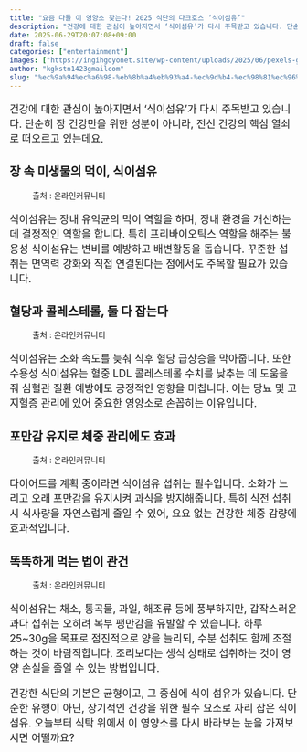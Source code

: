 ```yaml
---
title: "요즘 다들 이 영양소 찾는다! 2025 식단의 다크호스 ‘식이섬유’"
description: "건강에 대한 관심이 높아지면서 ‘식이섬유’가 다시 주목받고 있습니다. 단순히 장 건강만을 위한 성분이 아니라, 전신 건강의 핵심 열쇠로 떠오르고 있는데요."
date: 2025-06-29T20:07:08+09:00
draft: false
categories: ["entertainment"]
images: ["https://ingihgoyonet.site/wp-content/uploads/2025/06/pexels-gilmerdiaz-5432313-1024x683.jpg", "https://ingihgoyonet.site/wp-content/uploads/2025/06/pexels-matvalina-15529369-683x1024.jpg", "https://ingihgoyonet.site/wp-content/uploads/2025/06/pexels-shvets-production-6975463-684x1024.jpg", "https://ingihgoyonet.site/wp-content/uploads/2025/06/pexels-pixabay-265216-1024x683.jpg"]
author: "kgkstn1423gmailcom"
slug: "%ec%9a%94%ec%a6%98-%eb%8b%a4%eb%93%a4-%ec%9d%b4-%ec%98%81%ec%96%91%ec%86%8c-%ec%b0%be%eb%8a%94%eb%8b%a4-2025-%ec%8b%9d%eb%8b%a8%ec%9d%98-%eb%8b%a4%ed%81%ac%ed%98%b8%ec%8a%a4-%ec%8b%9d"
---
```


<p style="font-size:18px">건강에 대한 관심이 높아지면서 ‘식이섬유’가 다시 주목받고 있습니다. 단순히 장 건강만을 위한 성분이 아니라, 전신 건강의 핵심 열쇠로 떠오르고 있는데요. </p> <h2 >장 속 미생물의 먹이, 식이섬유</h2> <figure ><img src="https://ingihgoyonet.site/wp-content/uploads/2025/06/pexels-gilmerdiaz-5432313-1024x683.jpg" alt="" /><figcaption >출처 : 온라인커뮤니티</figcaption></figure> <p style="font-size:18px">식이섬유는 장내 유익균의 먹이 역할을 하며, 장내 환경을 개선하는 데 결정적인 역할을 합니다. 특히 프리바이오틱스 역할을 해주는 불용성 식이섬유는 변비를 예방하고 배변활동을 돕습니다. 꾸준한 섭취는 면역력 강화와 직접 연결된다는 점에서도 주목할 필요가 있습니다.</p> <h2 >혈당과 콜레스테롤, 둘 다 잡는다</h2> <figure ><img src="https://ingihgoyonet.site/wp-content/uploads/2025/06/pexels-matvalina-15529369-683x1024.jpg" alt="" style="aspect-ratio:16/9;object-fit:cover"/><figcaption >출처 : 온라인커뮤니티</figcaption></figure> <p style="font-size:18px">식이섬유는 소화 속도를 늦춰 식후 혈당 급상승을 막아줍니다. 또한 수용성 식이섬유는 혈중 LDL 콜레스테롤 수치를 낮추는 데 도움을 줘 심혈관 질환 예방에도 긍정적인 영향을 미칩니다. 이는 당뇨 및 고지혈증 관리에 있어 중요한 영양소로 손꼽히는 이유입니다.</p> <h2 >포만감 유지로 체중 관리에도 효과</h2> <figure ><img src="https://ingihgoyonet.site/wp-content/uploads/2025/06/pexels-shvets-production-6975463-684x1024.jpg" alt="" style="aspect-ratio:16/9;object-fit:cover"/><figcaption >출처 : 온라인커뮤니티</figcaption></figure> <p style="font-size:18px">다이어트를 계획 중이라면 식이섬유 섭취는 필수입니다. 소화가 느리고 오래 포만감을 유지시켜 과식을 방지해줍니다. 특히 식전 섭취 시 식사량을 자연스럽게 줄일 수 있어, 요요 없는 건강한 체중 감량에 효과적입니다.</p> <h2 >똑똑하게 먹는 법이 관건</h2> <figure ><img src="https://ingihgoyonet.site/wp-content/uploads/2025/06/pexels-pixabay-265216-1024x683.jpg" alt="" style="aspect-ratio:16/9;object-fit:cover"/><figcaption >출처 : 온라인커뮤니티</figcaption></figure> <p style="font-size:18px">식이섬유는 채소, 통곡물, 과일, 해조류 등에 풍부하지만, 갑작스러운 과다 섭취는 오히려 복부 팽만감을 유발할 수 있습니다. 하루 25~30g을 목표로 점진적으로 양을 늘리되, 수분 섭취도 함께 조절하는 것이 바람직합니다. 조리보다는 생식 상태로 섭취하는 것이 영양 손실을 줄일 수 있는 방법입니다.</p> <p style="font-size:18px">건강한 식단의 기본은 균형이고, 그 중심에 식이 섬유가 있습니다. 단순한 유행이 아닌, 장기적인 건강을 위한 필수 요소로 자리 잡은 식이섬유. 오늘부터 식탁 위에서 이 영양소를 다시 바라보는 눈을 가져보시면 어떨까요?</p>